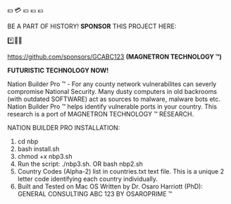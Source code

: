 💵 💳 💴 💶 💷

BE A PART OF HISTORY! **SPONSOR** THIS PROJECT HERE:

*️⃣📶🤖

https://github.com/sponsors/GCABC123 **(MAGNETRON TECHNOLOGY ™)**

**FUTURISTIC TECHNOLOGY NOW!**


Nation Builder Pro ™ - For any county network vulnerabilites can severly compromise National Security. Many dusty computers in old backrooms (with outdated SOFTWARE) act as sources to malware, malware bots etc. Nation Builder Pro ™ helps identify vulnerable ports in your country. This research is a port of MAGNETRON TECHNOLOGY ™ RESEARCH.


NATION BUILDER PRO INSTALLATION:

1. cd nbp
2. bash install.sh
3. chmod +x nbp3.sh
5. Run the script: ./nbp3.sh. OR bash nbp2.sh
6. Country Codes (Alpha-2) list in countries.txt text file. This is a unique 2 letter code identifying each country individually.
7. Built and Tested on Mac OS Written by Dr. Osaro Harriott (PhD): GENERAL CONSULTING ABC 123 BY OSAROPRIME ™
